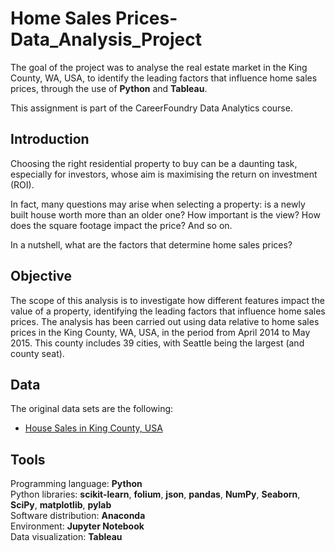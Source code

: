 # Home Sales Prices-Data_Analysis_Project
The goal of the project was to analyse the real estate market in the King County, WA, USA, to identify the leading factors that influence home sales prices, through the use of **Python** and **Tableau**.  

This assignment is part of the CareerFoundry Data Analytics course.

## Introduction
Choosing the right residential property to buy can be a daunting task, especially for investors, whose aim is maximising the return on investment (ROI).

In fact, many questions may arise when selecting a property: is a newly built house worth more than an older one? How important is the view? How does the square footage impact the price? And so on.

In a nutshell, what are the factors that determine home sales prices?

## Objective
The scope of this analysis is to investigate how different features impact the value of a property, identifying the leading factors that influence home sales prices.
The analysis has been carried out using data relative to home sales prices in the King County, WA, USA, in the period from April 2014 to May 2015.
This county includes 39 cities, with Seattle being the largest (and county seat).

## Data
The original data sets are the following:  
-	[House Sales in King County, USA](https://www.kaggle.com/datasets/harlfoxem/housesalesprediction)

## Tools
Programming language: **Python**  
Python libraries: **scikit-learn**, **folium**, **json**, **pandas**, **NumPy**, **Seaborn**, **SciPy**, **matplotlib**, **pylab**  
Software distribution: **Anaconda**  
Environment: **Jupyter Notebook**  
Data visualization: **Tableau**  

